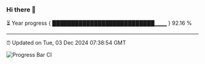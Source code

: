 ### Hi there 👋

⏳ Year progress { ███████████████████████████▁▁▁ } 92.16 %

---

⏰ Updated on Tue, 03 Dec 2024 07:38:54 GMT

![Progress Bar CI](https://github.com/IshwaranRudhara/GIT-ACTION/workflows/Progress%20Bar%20CI/badge.svg)
